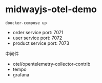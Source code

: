 # midwayjs-otel-demo

`doocker-compose up`

- order service port: 7071
- user service port: 7072
- product service port: 7073

中间件
- otel/opentelemetry-collector-contrib
- tempo
- grafana